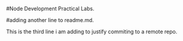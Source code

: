 #Node Development Practical Labs. 

#adding another line to readme.md.

This is the third line i am adding to justify commiting to a remote repo.